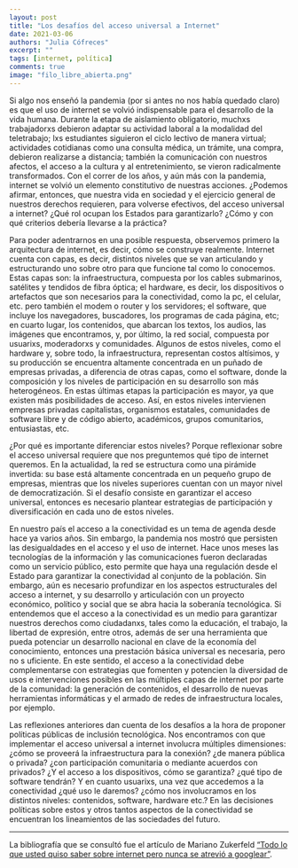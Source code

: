 ```yaml
---
layout: post
title: "Los desafíos del acceso universal a Internet"
date: 2021-03-06
authors: "Julia Cófreces"
excerpt: ""
tags: [internet, política]
comments: true
image: "filo_libre_abierta.png"
---
```


Si algo nos enseñó la pandemia (por si antes no nos había quedado claro) es que el uso de internet se volvió indispensable para el desarrollo de la vida humana. Durante la etapa de aislamiento obligatorio, muchxs trabajadorxs debieron adaptar su actividad laboral a la modalidad del teletrabajo; lxs estudiantes siguieron el ciclo lectivo de manera virtual; actividades cotidianas como una consulta médica, un trámite, una compra, debieron realizarse a distancia; también la comunicación con nuestros afectos, el acceso a la cultura y al entretenimiento, se vieron radicalmente transformados. Con el correr de los años, y aún más con la pandemia, internet se volvió un elemento constitutivo de nuestras acciones. ¿Podemos afirmar, entonces, que nuestra vida en sociedad y el ejercicio general de nuestros derechos requieren, para volverse efectivos, del acceso universal a internet? ¿Qué rol ocupan los Estados para garantizarlo? ¿Cómo y con qué criterios debería llevarse a la práctica?

Para poder adentrarnos en una posible respuesta, observemos primero la arquitectura de internet, es decir, cómo se construye realmente. Internet cuenta con capas, es decir, distintos niveles que se van articulando y estructurando uno sobre otro para que funcione tal como lo conocemos. Estas capas son: la infraestructura, compuesta por los cables submarinos, satélites y tendidos de fibra óptica; el hardware, es decir, los dispositivos o artefactos que son necesarios para la conectividad, como la pc, el celular, etc. pero también el modem o router y los servidores; el software, que incluye los navegadores, buscadores, los programas de cada página, etc; en cuarto lugar, los contenidos, que abarcan los textos, los audios, las imágenes que encontramos, y, por último, la red social, compuesta por usuarixs, moderadorxs y comunidades. Algunos de estos niveles, como el hardware y, sobre todo, la infraestructura, representan costos altísimos, y su producción se encuentra altamente concentrada en un
puñado de empresas privadas, a diferencia de otras capas, como el software, donde la composición y los niveles de participación en su desarrollo son más heterogéneos. En estas últimas etapas la participación es mayor, ya que existen más posibilidades de acceso. Así, en estos niveles intervienen empresas privadas capitalistas, organismos estatales, comunidades de software libre y de código abierto, académicos, grupos comunitarios, entusiastas, etc.

¿Por qué es importante diferenciar estos niveles? Porque reflexionar sobre el acceso universal requiere que nos preguntemos qué tipo de internet queremos. En la actualidad, la red se estructura como una pirámide invertida: su base está altamente concentrada en un pequeño grupo de empresas, mientras que los niveles superiores cuentan con un mayor nivel de democratización. Si el desafío consiste en garantizar el acceso universal, entonces es necesario plantear estrategias de participación y diversificación en cada uno de estos niveles.

En nuestro país el acceso a la conectividad es un tema de agenda desde hace ya varios años. Sin embargo, la pandemia nos mostró que persisten las desigualdades en el acceso y el uso de internet. Hace unos meses las tecnologías de la información y las comunicaciones fueron declaradas como un servicio público, esto permite que haya una regulación desde el Estado para garantizar la conectividad al conjunto de la población. Sin embargo, aún es necesario profundizar en los aspectos estructurales del acceso a internet, y su desarrollo y articulación con un proyecto económico, político y social que se abra hacia la soberanía tecnológica. Si entendemos que el acceso a la conectividad es un medio para garantizar nuestros derechos como ciudadanxs, tales como la educación, el trabajo, la libertad de expresión, entre otros, además de ser una herramienta que pueda potenciar un desarrollo nacional en clave de la economía del conocimiento, entonces una prestación básica universal es necesaria, pero no s
uficiente. En este sentido, el acceso a la conectividad debe complementarse con estrategias que fomenten y potencien la diversidad de usos e intervenciones posibles en las múltiples capas de internet por parte de la comunidad: la generación de contenidos, el desarrollo de nuevas herramientas informáticas y el armado de redes de infraestructura locales, por ejemplo.

Las reflexiones anteriores dan cuenta de los desafíos a la hora de proponer políticas públicas de inclusión tecnológica. Nos encontramos con que implementar el acceso universal a internet involucra múltiples dimensiones: ¿cómo se proveerá la infraestructura para la conexión? ¿de manera pública o privada? ¿con participación comunitaria o mediante acuerdos con privados? ¿Y el acceso a los dispositivos, cómo se garantiza? ¿qué tipo de software tendrán? Y en cuanto usuarixs, una vez que accedemos a la conectividad ¿qué uso le daremos? ¿cómo nos involucramos en los distintos niveles: contenidos, software, hardware etc.? En las decisiones políticas sobre estos y otros tantos aspectos de la conectividad se encuentran los lineamientos de las sociedades del futuro.

---

La bibliografía que se consultó fue el artículo de Mariano Zukerfeld [“Todo lo que usted quiso saber sobre internet pero nunca se atrevió a googlear”](http://revistahipertextos.org/zukerfeld-mariano/hipertextos_no-2-64-103/).